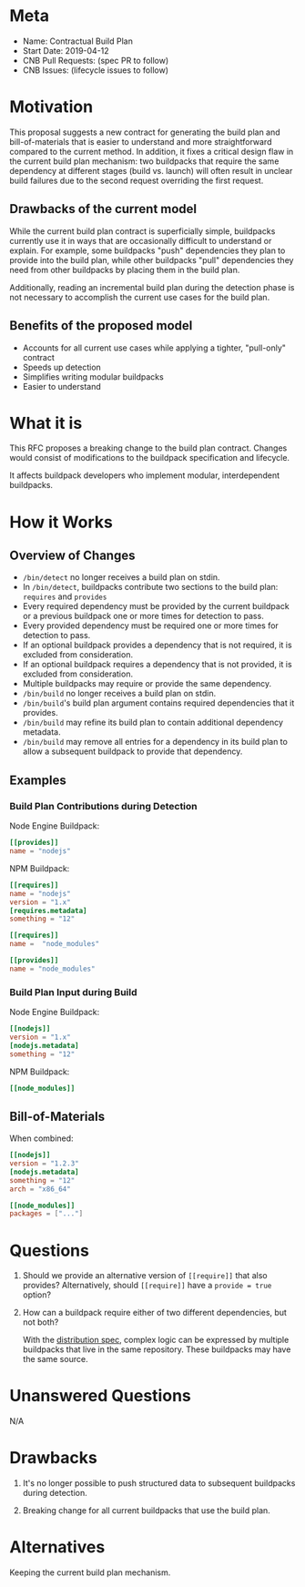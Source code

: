 # Meta 
[meta]: #meta
- Name: Contractual Build Plan
- Start Date: 2019-04-12
- CNB Pull Requests: (spec PR to follow)
- CNB Issues: (lifecycle issues to follow)

# Motivation
[motivation]: #motivation

This proposal suggests a new contract for generating the build plan and bill-of-materials that is easier to understand and more straightforward compared to the current method.
In addition, it fixes a critical design flaw in the current build plan mechanism: two buildpacks that require the same dependency at different stages (build vs. launch) will often result in unclear build failures due to the second request overriding the first request.

## Drawbacks of the current model

While the current build plan contract is superficially simple, buildpacks currently use it in ways that are occasionally difficult to understand or explain.
For example, some buildpacks "push" dependencies they plan to provide into the build plan, while other buildpacks "pull" dependencies they need from other buildpacks by placing them in the build plan.

Additionally, reading an incremental build plan during the detection phase is not necessary to accomplish the current use cases for the build plan.

## Benefits of the proposed model

- Accounts for all current use cases while applying a tighter, "pull-only" contract
- Speeds up detection
- Simplifies writing modular buildpacks
- Easier to understand

# What it is
[what-it-is]: #what-it-is

This RFC proposes a breaking change to the build plan contract.
Changes would consist of modifications to the buildpack specification and lifecycle.

It affects buildpack developers who implement modular, interdependent buildpacks.

# How it Works
[how-it-works]: #how-it-works

## Overview of Changes

- `/bin/detect` no longer receives a build plan on stdin.
- In `/bin/detect`, buildpacks contribute two sections to the build plan: `requires` and `provides`
- Every required dependency must be provided by the current buildpack or a previous buildpack one or more times for detection to pass.
- Every provided dependency must be required one or more times for detection to pass.
- If an optional buildpack provides a dependency that is not required, it is excluded from consideration.
- If an optional buildpack requires a dependency that is not provided, it is excluded from consideration.
- Multiple buildpacks may require or provide the same dependency.
- `/bin/build` no longer receives a build plan on stdin.
- `/bin/build`'s build plan argument contains required dependencies that it provides.
- `/bin/build` may refine its build plan to contain additional dependency metadata. 
- `/bin/build` may remove all entries for a dependency in its build plan to allow a subsequent buildpack to provide that dependency.

## Examples

### Build Plan Contributions during Detection

Node Engine Buildpack:
```toml
[[provides]]
name = "nodejs"
```

NPM Buildpack:
```toml
[[requires]]
name = "nodejs"
version = "1.x"
[requires.metadata]
something = "12"

[[requires]]
name =  "node_modules"

[[provides]]
name = "node_modules"
```

### Build Plan Input during Build

Node Engine Buildpack:
```toml
[[nodejs]]
version = "1.x"
[nodejs.metadata]
something = "12"
```

NPM Buildpack:
```toml
[[node_modules]]
```

## Bill-of-Materials

When combined:
```toml
[[nodejs]]
version = "1.2.3"
[nodejs.metadata]
something = "12"
arch = "x86_64"

[[node_modules]]
packages = ["..."]
```

# Questions
[questions]: #questions

1. Should we provide an alternative version of `[[require]]` that also provides? Alternatively, should `[[require]]` have a `provide = true` option?

2. How can a buildpack require either of two different dependencies, but not both?

   With the [distribution spec](https://github.com/buildpack/rfcs/blob/dist-spec/0000-spec-distribution.md), complex logic can be expressed by multiple buildpacks that live in the same repository. These buildpacks may have the same source.

# Unanswered Questions
[unanswered-questions]: #unanswered-questions

N/A

# Drawbacks
[drawbacks]: #drawbacks

1. It's no longer possible to push structured data to subsequent buildpacks during detection.

2. Breaking change for all current buildpacks that use the build plan.

# Alternatives
[alternatives]: #alternatives

Keeping the current build plan mechanism.
